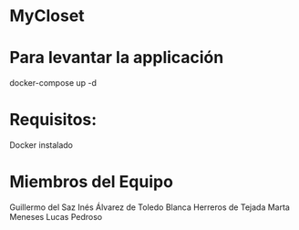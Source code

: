 # MyCloset
# Para levantar la applicación
docker-compose up -d

# Requisitos:
Docker instalado

# Miembros del Equipo

Guillermo del Saz
Inés Álvarez de Toledo
Blanca Herreros de Tejada
Marta Meneses
Lucas Pedroso
